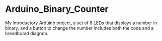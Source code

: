 # Arduino_Binary_Counter
My introductory Arduino project, a set of 8 LEDs that displays a number in binary, and a button to change the number
Includes both the code and a breadboard diagram.
